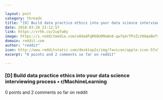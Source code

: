 ```yaml
---

layout: post
category: threads
title: "[D] Build data practice ethics into your data science interviewing process"
date: 2018-03-28 23:12:57
link: https://vrhk.co/2uqfw0y
image: https://i.redditmedia.com/o8daAFqR68UOMuWx8-qw7q4rTPxILV08qeBeTvfI67w.jpg?w=320&s=fd43ea7014bcf4328a45a6eb8582e66a
domain: reddit.com
author: "reddit"
icon: http://www.redditstatic.com/desktop2x/img/favicon/apple-icon-57x57.png
excerpt: "0 points and 2 comments so far on reddit"

---
```


### [D] Build data practice ethics into your data science interviewing process • r/MachineLearning

0 points and 2 comments so far on reddit